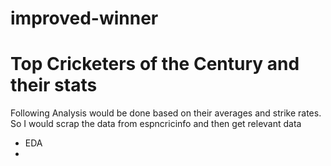 # improved-winner

# Top Cricketers of the Century and their stats

Following Analysis would be done based on their averages and strike rates. So I would scrap the data from espncricinfo and then get relevant data
- EDA
- 
